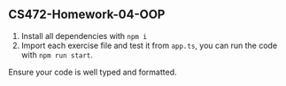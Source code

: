 ## CS472-Homework-04-OOP
1. Install all dependencies with `npm i`
2. Import each exercise file and test it from `app.ts`, you can run the code with `npm run start`.
  
Ensure your code is well typed and formatted.
